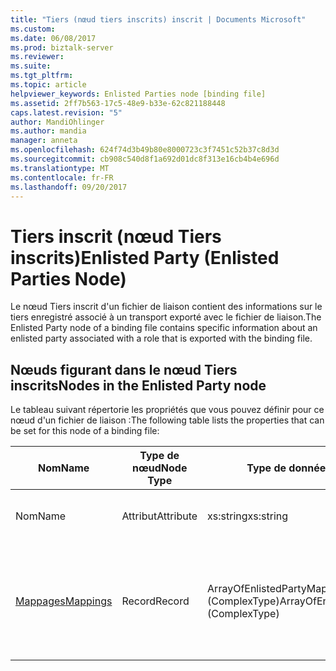 ```yaml
---
title: "Tiers (nœud tiers inscrits) inscrit | Documents Microsoft"
ms.custom: 
ms.date: 06/08/2017
ms.prod: biztalk-server
ms.reviewer: 
ms.suite: 
ms.tgt_pltfrm: 
ms.topic: article
helpviewer_keywords: Enlisted Parties node [binding file]
ms.assetid: 2ff7b563-17c5-48e9-b33e-62c821188448
caps.latest.revision: "5"
author: MandiOhlinger
ms.author: mandia
manager: anneta
ms.openlocfilehash: 624f74d3b49b80e8000723c3f7451c52b37c8d3d
ms.sourcegitcommit: cb908c540d8f1a692d01dc8f313e16cb4b4e696d
ms.translationtype: MT
ms.contentlocale: fr-FR
ms.lasthandoff: 09/20/2017
---
```

# <a name="enlisted-party-enlisted-parties-node"></a><span data-ttu-id="ef1bd-102">Tiers inscrit (nœud Tiers inscrits)</span><span class="sxs-lookup"><span data-stu-id="ef1bd-102">Enlisted Party (Enlisted Parties Node)</span></span>
<span data-ttu-id="ef1bd-103">Le nœud Tiers inscrit d'un fichier de liaison contient des informations sur le tiers enregistré associé à un transport exporté avec le fichier de liaison.</span><span class="sxs-lookup"><span data-stu-id="ef1bd-103">The Enlisted Party node of a binding file contains specific information about an enlisted party associated with a role that is exported with the binding file.</span></span>  
  
## <a name="nodes-in-the-enlisted-party-node"></a><span data-ttu-id="ef1bd-104">Nœuds figurant dans le nœud Tiers inscrits</span><span class="sxs-lookup"><span data-stu-id="ef1bd-104">Nodes in the Enlisted Party node</span></span>  
 <span data-ttu-id="ef1bd-105">Le tableau suivant répertorie les propriétés que vous pouvez définir pour ce nœud d'un fichier de liaison :</span><span class="sxs-lookup"><span data-stu-id="ef1bd-105">The following table lists the properties that can be set for this node of a binding file:</span></span>  
  
|<span data-ttu-id="ef1bd-106">**Nom**</span><span class="sxs-lookup"><span data-stu-id="ef1bd-106">**Name**</span></span>|<span data-ttu-id="ef1bd-107">**Type de nœud**</span><span class="sxs-lookup"><span data-stu-id="ef1bd-107">**Node Type**</span></span>|<span data-ttu-id="ef1bd-108">**Type de données**</span><span class="sxs-lookup"><span data-stu-id="ef1bd-108">**Data Type**</span></span>|<span data-ttu-id="ef1bd-109">**Description**</span><span class="sxs-lookup"><span data-stu-id="ef1bd-109">**Description**</span></span>|<span data-ttu-id="ef1bd-110">**Restrictions**</span><span class="sxs-lookup"><span data-stu-id="ef1bd-110">**Restrictions**</span></span>|<span data-ttu-id="ef1bd-111">**Commentaires**</span><span class="sxs-lookup"><span data-stu-id="ef1bd-111">**Comments**</span></span>|  
|--------------|-------------------|-------------------|---------------------|----------------------|------------------|  
|<span data-ttu-id="ef1bd-112">Nom</span><span class="sxs-lookup"><span data-stu-id="ef1bd-112">Name</span></span>|<span data-ttu-id="ef1bd-113">Attribut</span><span class="sxs-lookup"><span data-stu-id="ef1bd-113">Attribute</span></span>|<span data-ttu-id="ef1bd-114">xs:string</span><span class="sxs-lookup"><span data-stu-id="ef1bd-114">xs:string</span></span>|<span data-ttu-id="ef1bd-115">Indique le nom du tiers inscrit.</span><span class="sxs-lookup"><span data-stu-id="ef1bd-115">Specifies the name of the enlisted party</span></span>|<span data-ttu-id="ef1bd-116">Facultatif</span><span class="sxs-lookup"><span data-stu-id="ef1bd-116">Not required</span></span>|<span data-ttu-id="ef1bd-117">Valeur par défaut : vide</span><span class="sxs-lookup"><span data-stu-id="ef1bd-117">Default value: empty</span></span>|  
|[<span data-ttu-id="ef1bd-118">Mappages</span><span class="sxs-lookup"><span data-stu-id="ef1bd-118">Mappings</span></span>](../core/mappings-enlisted-party-node.md)|<span data-ttu-id="ef1bd-119">Record</span><span class="sxs-lookup"><span data-stu-id="ef1bd-119">Record</span></span>|<span data-ttu-id="ef1bd-120">ArrayOfEnlistedPartyMapping (ComplexType)</span><span class="sxs-lookup"><span data-stu-id="ef1bd-120">ArrayOfEnlistedPartyMapping (ComplexType)</span></span>|<span data-ttu-id="ef1bd-121">Le nœud du conteneur des mappages entre les ports de tiers et les opérations de type de ports de rôle.</span><span class="sxs-lookup"><span data-stu-id="ef1bd-121">Container node for the mappings between party ports and role port type operations.</span></span>|<span data-ttu-id="ef1bd-122">Facultatif</span><span class="sxs-lookup"><span data-stu-id="ef1bd-122">Not required</span></span>|<span data-ttu-id="ef1bd-123">Valeur par défaut : Aucun</span><span class="sxs-lookup"><span data-stu-id="ef1bd-123">Default value: none</span></span>|